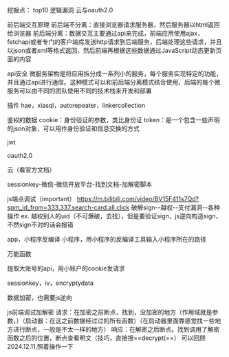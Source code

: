 挖掘点：
top10
逻辑漏洞
云与oauth2.0

前后端交互原理
前后端不分离：直接浏览器请求服务器，然后服务器以html返回给浏览器
前后端分离：数据交互主要通过api来完成，前端应用使用ajax，fetchapi或者专门的客户端库发送http请求到后端服务，后端处理这些请求，并且以json或者xml等格式返回，然后前端再根据这些数据通过JavaScript动态更新页面的内容

api安全
微服务架构是将应用拆分成一系列小的服务，每个服务实现特定的功能，并且通过api进行通信。这种模式可以和前后端分离模式结合使用，后端的每个微服务可以由不同的团队使用不同的技术栈来开发和部署

插件
hae，xiasql，autorepeater，linkercollection

鉴权的数据
cookie：身份验证的参数，类比身份证
token：是一个包含一些声明的json对象，可以用作身份验证和信息交换的方式

jwt

oauth2.0

云（看官方文档）

sessionkey-微信-微信开放平台-找到文档-加解密脚本

js端点调试（important）
https://m.bilibili.com/video/BV15F411s7Qd?spm_id_from=333.337.search-card.all.click
破解sign--越权--支付漏洞--各种操作
ex.
越权别人的uid（不可爆破，去找），但是要验证sign，js逆向构造sign，不然sign不对的话会报错

app，小程序反编译
小程序，用小程序的反编译工具输入小程序所在的路径

万能函数

提取大账号的api，用小账户的cookie发请求

sessionkey，iv，encryptydata

数据加密，也需要js逆向

js前端调试加解密
请求：在加密之前断点，找到，没加密的地方（作用域就是参数，）（启动器：在这之前数据经过过的所有函数）（在启动器里面靠感觉找一些地方进行断点，一般是不太一样的地方）
响应：在解密之后断点。找到调用了解密函数之后的位置，断点查看明文（技巧，直接搜==decrypt(==）
可以回顾
2024.12.11,照着操作一下